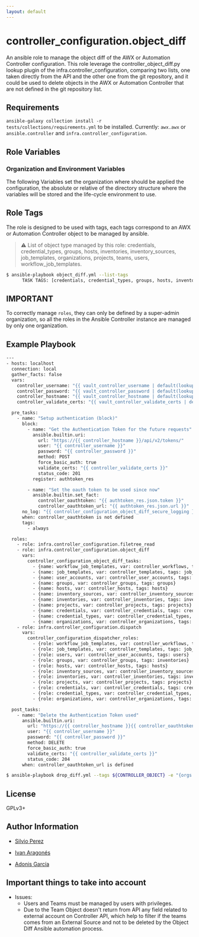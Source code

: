 ```yaml
---
layout: default
---
```


# controller_configuration.object_diff

An ansible role to manage the object diff of the AWX or Automation Controller configuration. This role leverage the controller_object_diff.py lookup plugin of the infra.controller_configuration, comparing two lists, one taken directly from the API and the other one from the git repository, and it could be used to delete objects in the AWX or Automation Controller that are not defined in the git repository list.

## Requirements

`ansible-galaxy collection install -r tests/collections/requirements.yml` to be installed. Currently: `awx.awx` or `ansible.controller` and `infra.controller_configuration`.

## Role Variables

### Organization and Environment Variables

The following Variables set the organization where should be applied the configuration, the absolute or relative of the directory structure where the variables will be stored and the life-cycle environment to use.


## Role Tags

The role is designed to be used with tags, each tags correspond to an AWX or Automation Controller object to be managed by ansible.

> :warning: List of object type managed by this role: credentials, credential_types, groups, hosts, inventories, inventory_sources, job_templates, organizations, projects, teams, users, workflow_job_templates.

```bash
$ ansible-playbook object_diff.yml --list-tags
      TASK TAGS: [credentials, credential_types, groups, hosts, inventories, inventory_sources, job_templates, organizations, projects, teams, users, workflow_job_templates]

```

## IMPORTANT

To correctly manage `roles`, they can only be defined by a super-admin organization, so all the roles in the Ansible Controller instance are managed by only one organization.

## Example Playbook

```bash
---
- hosts: localhost
  connection: local
  gather_facts: false
  vars:
    controller_username: "{{ vault_controller_username | default(lookup('env', 'CONTROLLER_USERNAME')) }}"
    controller_password: "{{ vault_controller_password | default(lookup('env', 'CONTROLLER_PASSWORD')) }}"
    controller_hostname: "{{ vault_controller_hostname | default(lookup('env', 'CONTROLLER_HOST')) }}"
    controller_validate_certs: "{{ vault_controller_validate_certs | default(lookup('env', 'CONTROLLER_VERIFY_SSL')) }}"

  pre_tasks:
    - name: "Setup authentication (block)"
      block:
        - name: "Get the Authentication Token for the future requests"
          ansible.builtin.uri:
            url: "https://{{ controller_hostname }}/api/v2/tokens/"
            user: "{{ controller_username }}"
            password: "{{ controller_password }}"
            method: POST
            force_basic_auth: true
            validate_certs: "{{ controller_validate_certs }}"
            status_code: 201
          register: authtoken_res

        - name: "Set the oauth token to be used since now"
          ansible.builtin.set_fact:
            controller_oauthtoken: "{{ authtoken_res.json.token }}"
            controller_oauthtoken_url: "{{ authtoken_res.json.url }}"
      no_log: "{{ controller_configuration_object_diff_secure_logging }}"
      when: controller_oauthtoken is not defined
      tags:
        - always

  roles:
    - role: infra.controller_configuration.filetree_read
    - role: infra.controller_configuration.object_diff
      vars:
        controller_configuration_object_diff_tasks:
          - {name: workflow_job_templates, var: controller_workflows, tags: workflow_job_templates}
          - {name: job_templates, var: controller_templates, tags: job_templates}
          - {name: user_accounts, var: controller_user_accounts, tags: users}
          - {name: groups, var: controller_groups, tags: groups}
          - {name: hosts, var: controller_hosts, tags: hosts}
          - {name: inventory_sources, var: controller_inventory_sources, tags: inventory_sources}
          - {name: inventories, var: controller_inventories, tags: inventories}
          - {name: projects, var: controller_projects, tags: projects}
          - {name: credentials, var: controller_credentials, tags: credentials}
          - {name: credential_types, var: controller_credential_types, tags: credential_types}
          - {name: organizations, var: controller_organizations, tags: organizations}
    - role: infra.controller_configuration.dispatch
      vars:
        controller_configuration_dispatcher_roles:
          - {role: workflow_job_templates, var: controller_workflows, tags: workflow_job_templates}
          - {role: job_templates, var: controller_templates, tags: job_templates}
          - {role: users, var: controller_user_accounts, tags: users}
          - {role: groups, var: controller_groups, tags: inventories}
          - {role: hosts, var: controller_hosts, tags: hosts}
          - {role: inventory_sources, var: controller_inventory_sources, tags: inventory_sources}
          - {role: inventories, var: controller_inventories, tags: inventories}
          - {role: projects, var: controller_projects, tags: projects}
          - {role: credentials, var: controller_credentials, tags: credentials}
          - {role: credential_types, var: controller_credential_types, tags: credential_types}
          - {role: organizations, var: controller_organizations, tags: organizations}

  post_tasks:
    - name: "Delete the Authentication Token used"
      ansible.builtin.uri:
        url: "https://{{ controller_hostname }}{{ controller_oauthtoken_url }}"
        user: "{{ controller_username }}"
        password: "{{ controller_password }}"
        method: DELETE
        force_basic_auth: true
        validate_certs: "{{ controller_validate_certs }}"
        status_code: 204
      when: controller_oauthtoken_url is defined

$ ansible-playbook drop_diff.yml --tags ${CONTROLLER_OBJECT} -e "{orgs: ${ORGANIZATION}, dir_orgs_vars: orgs_vars, env: ${ENVIRONMENT} }" --vault-password-file ./.vault_pass.txt -e @orgs_vars/env/${ENVIRONMENT}/configure_connection_controller_credentials.yml ${OTHER}
```

## License

GPLv3+

## Author Information

- [Silvio Perez](https://github.com/silvinux)

- [Ivan Aragonés](https://github.com/ivarmu)

- [Adonis García](https://github.com/adonisgarciac)

## Important things to take into account

- Issues:
  - Users and Teams must be managed by users with privileges.
  - Due to the Team Object doesn't return from API any field related to external account on Controller API, which help to filter if the teams comes from an External Source and not to be deleted by the Object Diff Ansible automation process.
